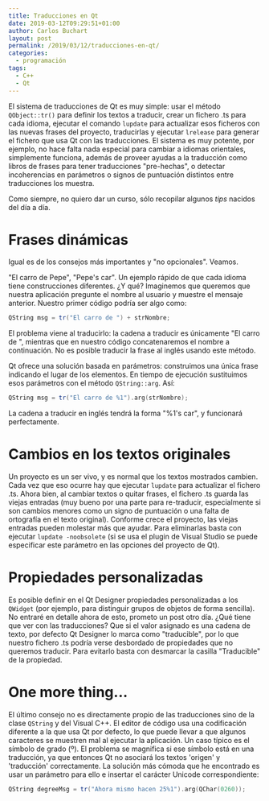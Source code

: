 ```yaml
---
title: Traducciones en Qt
date: 2019-03-12T09:29:51+01:00
author: Carlos Buchart
layout: post
permalink: /2019/03/12/traducciones-en-qt/
categories:
  - programación
tags:
  - C++
  - Qt
---
```

El sistema de traducciones de Qt es muy simple: usar el método `QObject::tr()` para definir los textos a traducir, crear un fichero .ts para cada idioma, ejecutar el comando `lupdate` para actualizar esos ficheros con las nuevas frases del proyecto, traducirlas y ejecutar `lrelease` para generar el fichero que usa Qt con las traducciones. El sistema es muy potente, por ejemplo, no hace falta nada especial para cambiar a idiomas orientales, simplemente funciona, además de proveer ayudas a la traducción como libros de frases para tener traducciones "pre-hechas", o detectar incoherencias en parámetros o signos de puntuación distintos entre traducciones los muestra.

Como siempre, no quiero dar un curso, sólo recopilar algunos _tips_ nacidos del día a día.

# Frases dinámicas

Igual es de los consejos más importantes y "no opcionales". Veamos.

"El carro de Pepe", "Pepe's car". Un ejemplo rápido de que cada idioma tiene construcciones diferentes. ¿Y qué? Imaginemos que queremos que nuestra aplicación pregunte el nombre al usuario y muestre el mensaje anterior. Nuestro primer código podría ser algo como:

```cpp
QString msg = tr("El carro de ") + strNombre;
```

El problema viene al traducirlo: la cadena a traducir es únicamente "El carro de ", mientras que en nuestro código concatenaremos el nombre a continuación. No es posible traducir la frase al inglés usando este método.

Qt ofrece una solución basada en parámetros: construimos una única frase indicando el lugar de los elementos. En tiempo de ejecución sustituimos esos parámetros con el método `QString::arg`. Así:

```cpp
QString msg = tr("El carro de %1").arg(strNombre);
```

La cadena a traducir en inglés tendrá la forma "%1's car", y funcionará perfectamente.

# Cambios en los textos originales

Un proyecto es un ser vivo, y es normal que los textos mostrados cambien. Cada vez que eso ocurre hay que ejecutar `lupdate` para actualizar el fichero .ts. Ahora bien, al cambiar textos o quitar frases, el fichero .ts guarda las viejas entradas (muy bueno por una parte para re-traducir, especialmente si son cambios menores como un signo de puntuación o una falta de ortografía en el texto original). Conforme crece el proyecto, las viejas entradas pueden molestar más que ayudar. Para eliminarlas basta con ejecutar `lupdate -noobsolete` (si se usa el plugin de Visual Studio se puede especificar este parámetro en las opciones del proyecto de Qt).

# Propiedades personalizadas

Es posible definir en el Qt Designer propiedades personalizadas a los `QWidget` (por ejemplo, para distinguir grupos de objetos de forma sencilla). No entraré en detalle ahora de esto, prometo un post otro día. ¿Qué tiene que ver con las traducciones? Que si el valor asignado es una cadena de texto, por defecto Qt Designer lo marca como "traducible", por lo que nuestro fichero .ts podría verse desbordado de propiedades que no queremos traducir. Para evitarlo basta con desmarcar la casilla "Traducible" de la propiedad.

# One more thing...

El último consejo no es directamente propio de las traducciones sino de la clase `QString` y del Visual C++. El editor de código usa una codificación diferente a la que usa Qt por defecto, lo que puede llevar a que algunos caracteres se muestren mal al ejecutar la aplicación. Un caso típico es el símbolo de grado (º). El problema se magnifica si ese símbolo está en una traducción, ya que entonces Qt no asociará los textos 'origen' y 'traducción' correctamente. La solución más cómoda que he encontrado es usar un parámetro para ello e insertar el carácter Unicode correspondiente:

```cpp
QString degreeMsg = tr("Ahora mismo hacen 25%1").arg(QChar(0260));
```
